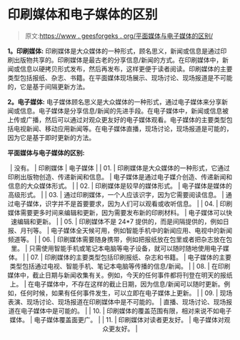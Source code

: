 # 印刷媒体和电子媒体的区别

> 原文:[https://www . geesforgeks . org/平面媒体与电子媒体的区别/](https://www.geeksforgeeks.org/difference-between-print-media-and-electronic-media/)

**1。印刷媒体:**
印刷媒体是大众媒体的一种形式，顾名思义，新闻或信息是通过印刷出版物共享的。印刷媒体是最古老的分享信息/新闻的方式。在印刷媒体中，新闻或信息以硬拷贝形式发布，然后再发布，这样更便于读者阅读。印刷媒体的主要类型包括报纸、杂志、书籍。在平面媒体现场展示、现场讨论、现场报道是不可能的，它是基于间隔更新方法。

**2。电子媒体:**
电子媒体顾名思义是大众媒体的一种形式，通过电子媒体来分享新闻或信息。电子媒体是分享信息/新闻的先进手段。在电子媒体中，新闻或信息被上传或广播，然后可以通过对观众更友好的电子媒体观看。电子媒体的主要类型包括电视新闻、移动应用新闻等。在电子媒体直播，现场讨论，现场报道是可能的，因为它是基于即时更新的方法。

**平面媒体与电子媒体的区别:**

<center>

| 没有。 | 印刷媒体 | 电子媒体 |
| 01. | 印刷媒体是大众媒体的一种形式，它通过印刷出版物创造、传递新闻和信息。 | 电子媒体是通过电子媒介创造、传递新闻和信息的大众媒体形式。 |
| 02. | 印刷媒体是较早的媒体形式。 | 电子媒体是媒体的高级形式。 |
| 03. | 通过印刷媒体，一个人应该识字，因为它需要阅读信息。 | 通过电子媒体，识字并不是首要要求，因为人们可以观看或收听信息。 |
| 04. | 印刷媒体需要更多时间来编辑和更新，因为需要发布新的印刷材料。 | 电子媒体可以快速编辑和更新。 |
| 05. | 印刷媒体不是 24*7 提供的，而是间隔提供的，例如日报、月刊等。 | 电子媒体全天候可用，例如智能手机中的新闻应用、电视中的新闻频道等。 |
| 06. | 印刷媒体需要随身携带，例如把报纸放在包里或者把杂志放在包里。 | 只需使用智能手机或笔记本电脑等电子设备，就可以随时随地使用电子媒体。 |
| 07. | 印刷媒体的主要类型包括印刷报纸、杂志和书籍。 | 电子媒体的主要类型包括通过电视、智能手机、笔记本电脑等传播的信息/新闻。 |
| 08. | 在印刷媒体中，截止日期与新闻收集有关。例如，今天的任何事件都将刊登在明天的报纸上。 | 在电子媒体中，不存在这样的截止日期，因为信息/新闻可以随时更新。例如，任何时候，如果有任何事件发生，可以立即在电子媒体上更新。 |
| 09. | 现场表演、现场讨论、现场报道在印刷媒体中是不可能的。 | 直播、现场讨论、现场报道在电子媒体中是可能的。 |
| 10. | 印刷媒体的覆盖范围有限，相对来说不如电子媒体。 | 电子媒体覆盖面更广。 |
| 11. | 印刷媒体对读者更友好。 | 电子媒体对观众更友好。 |

</center>